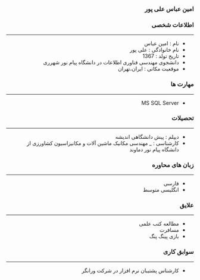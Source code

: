 <style type="text/css">
body{
 direction:rtl;
}
</style>
### امین عباس   علی پور

### اطلاعات شخصی

---
+ نام : امین عباس
+ نام خانوادگی : علی پور
+ تاریخ تولد : 1367
+  دانشجوی مهندسی فناوری اطلاعات در دانشگاه پیام نور شهرری 
+ موقعیت مکانی : ایران،تهران


### مهارت ها

---
+ MS SQL Server

### تحصیلات

---
+ دیپلم : پیش دانشگاهی اندیشه 
+ کارشناسی : 
_ مهندسی مکانیک ماشین آلات و مکانیزاسیون کشاورزی از دانشگاه پیام نور دماوند  

### زبان های محاوره

---
+ فارسی
+  انگلیسی متوسط

### علایق

--- 
+ مطالعه کتب علمی
+ مسافرت
+ بازی پینگ پنگ

### سوابق کاری

---
+ کارشناس پشتیبان نرم افزار در شرکت ورانگر



